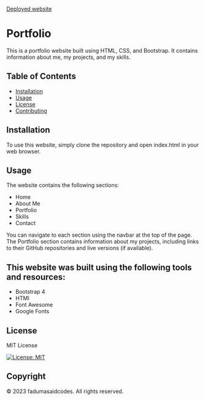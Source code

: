 [Deployed website](https://fadumasaidcodes.github.io/portfolio-2/)
# Portfolio 

This is a portfolio website built using HTML, CSS, and Bootstrap. It contains information about me, my projects, and my skills.

## Table of Contents 
* [Installation](#installation) 
* [Usage](#usage) 
* [License](#license)
* [Contributing](#contributing)

## Installation
To use this website, simply clone the repository and open index.html in your web browser.




## Usage

The website contains the following sections:

* Home
* About Me
* Portfolio
* Skills
* Contact

You can navigate to each section using the navbar at the top of the page. The Portfolio section contains information about my projects, including links to their GitHub repositories and live versions (if available).

## This website was built using the following tools and resources:

* Bootstrap 4
* HTMl
* Font Awesome
* Google Fonts


## License

MIT License

[![License: MIT](https://img.shields.io/badge/License-MIT-yellow.svg)](https://opensource.org/licenses/MIT)

## Copyright

© 2023 fadumasaidcodes. All rights reserved.


